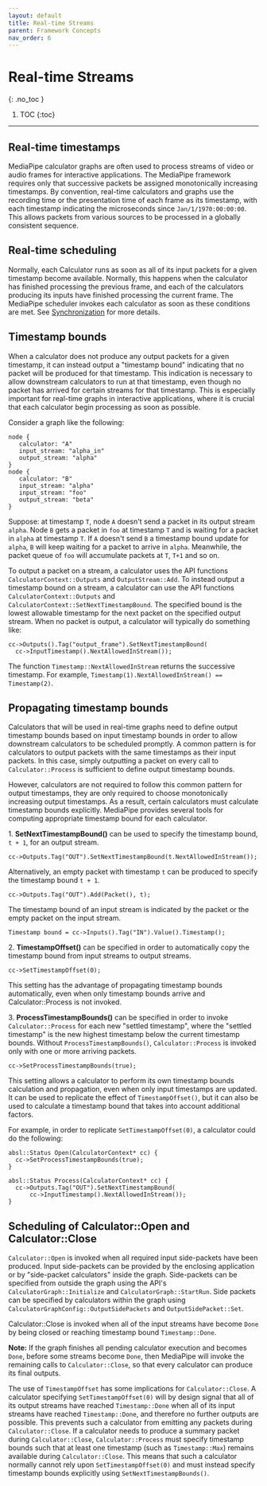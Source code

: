 ```yaml
---
layout: default
title: Real-time Streams
parent: Framework Concepts
nav_order: 6
---
```


# Real-time Streams
{: .no_toc }

1. TOC
{:toc}
---

## Real-time timestamps

MediaPipe calculator graphs are often used to process streams of video or audio
frames for interactive applications. The MediaPipe framework requires only that
successive packets be assigned monotonically increasing timestamps. By
convention, real-time calculators and graphs use the recording time or the
presentation time of each frame as its timestamp, with each timestamp indicating
the microseconds since `Jan/1/1970:00:00:00`. This allows packets from various
sources to be processed in a globally consistent sequence.

## Real-time scheduling

Normally, each Calculator runs as soon as all of its input packets for a given
timestamp become available. Normally, this happens when the calculator has
finished processing the previous frame, and each of the calculators producing
its inputs have finished processing the current frame. The MediaPipe scheduler
invokes each calculator as soon as these conditions are met. See
[Synchronization](synchronization.md) for more details.

## Timestamp bounds

When a calculator does not produce any output packets for a given timestamp, it
can instead output a "timestamp bound" indicating that no packet will be
produced for that timestamp. This indication is necessary to allow downstream
calculators to run at that timestamp, even though no packet has arrived for
certain streams for that timestamp. This is especially important for real-time
graphs in interactive applications, where it is crucial that each calculator
begin processing as soon as possible.

Consider a graph like the following:

```
node {
   calculator: "A"
   input_stream: "alpha_in"
   output_stream: "alpha"
}
node {
   calculator: "B"
   input_stream: "alpha"
   input_stream: "foo"
   output_stream: "beta"
}
```

Suppose: at timestamp `T`, node `A` doesn't send a packet in its output stream
`alpha`. Node `B` gets a packet in `foo` at timestamp `T` and is waiting for a
packet in `alpha` at timestamp `T`. If `A` doesn't send `B` a timestamp bound
update for `alpha`, `B` will keep waiting for a packet to arrive in `alpha`.
Meanwhile, the packet queue of `foo` will accumulate packets at `T`, `T+1` and
so on.

To output a packet on a stream, a calculator uses the API functions
`CalculatorContext::Outputs` and `OutputStream::Add`. To instead output a
timestamp bound on a stream, a calculator can use the API functions
`CalculatorContext::Outputs` and `CalculatorContext::SetNextTimestampBound`. The
specified bound is the lowest allowable timestamp for the next packet on the
specified output stream. When no packet is output, a calculator will typically
do something like:

```
cc->Outputs().Tag("output_frame").SetNextTimestampBound(
  cc->InputTimestamp().NextAllowedInStream());
```

The function `Timestamp::NextAllowedInStream` returns the successive timestamp.
For example, `Timestamp(1).NextAllowedInStream() == Timestamp(2)`.

## Propagating timestamp bounds

Calculators that will be used in real-time graphs need to define output
timestamp bounds based on input timestamp bounds in order to allow downstream
calculators to be scheduled promptly. A common pattern is for calculators to
output packets with the same timestamps as their input packets. In this case,
simply outputting a packet on every call to `Calculator::Process` is sufficient
to define output timestamp bounds.

However, calculators are not required to follow this common pattern for output
timestamps, they are only required to choose monotonically increasing output
timestamps. As a result, certain calculators must calculate timestamp bounds
explicitly. MediaPipe provides several tools for computing appropriate timestamp
bound for each calculator.

1\. **SetNextTimestampBound()** can be used to specify the timestamp bound, `t +
1`, for an output stream.

```
cc->Outputs.Tag("OUT").SetNextTimestampBound(t.NextAllowedInStream());
```

Alternatively, an empty packet with timestamp `t` can be produced to specify the
timestamp bound `t + 1`.

```
cc->Outputs.Tag("OUT").Add(Packet(), t);
```

The timestamp bound of an input stream is indicated by the packet or the empty
packet on the input stream.

```
Timestamp bound = cc->Inputs().Tag("IN").Value().Timestamp();
```

2\. **TimestampOffset()** can be specified in order to automatically copy the
timestamp bound from input streams to output streams.

```
cc->SetTimestampOffset(0);
```

This setting has the advantage of propagating timestamp bounds automatically,
even when only timestamp bounds arrive and Calculator::Process is not invoked.

3\. **ProcessTimestampBounds()** can be specified in order to invoke
`Calculator::Process` for each new "settled timestamp", where the "settled
timestamp" is the new highest timestamp below the current timestamp bounds.
Without `ProcessTimestampBounds()`, `Calculator::Process` is invoked only with
one or more arriving packets.

```
cc->SetProcessTimestampBounds(true);
```

This setting allows a calculator to perform its own timestamp bounds calculation
and propagation, even when only input timestamps are updated. It can be used to
replicate the effect of `TimestampOffset()`, but it can also be used to
calculate a timestamp bound that takes into account additional factors.

For example, in order to replicate `SetTimestampOffset(0)`, a calculator could
do the following:

```
absl::Status Open(CalculatorContext* cc) {
  cc->SetProcessTimestampBounds(true);
}

absl::Status Process(CalculatorContext* cc) {
  cc->Outputs.Tag("OUT").SetNextTimestampBound(
      cc->InputTimestamp().NextAllowedInStream());
}
```

## Scheduling of Calculator::Open and Calculator::Close

`Calculator::Open` is invoked when all required input side-packets have been
produced. Input side-packets can be provided by the enclosing application or by
"side-packet calculators" inside the graph. Side-packets can be specified from
outside the graph using the API's `CalculatorGraph::Initialize` and
`CalculatorGraph::StartRun`. Side packets can be specified by calculators within
the graph using `CalculatorGraphConfig::OutputSidePackets` and
`OutputSidePacket::Set`.

Calculator::Close is invoked when all of the input streams have become `Done` by
being closed or reaching timestamp bound `Timestamp::Done`.

**Note:** If the graph finishes all pending calculator execution and becomes
`Done`, before some streams become `Done`, then MediaPipe will invoke the
remaining calls to `Calculator::Close`, so that every calculator can produce its
final outputs.

The use of `TimestampOffset` has some implications for `Calculator::Close`. A
calculator specifying `SetTimestampOffset(0)` will by design signal that all of
its output streams have reached `Timestamp::Done` when all of its input streams
have reached `Timestamp::Done`, and therefore no further outputs are possible.
This prevents such a calculator from emitting any packets during
`Calculator::Close`. If a calculator needs to produce a summary packet during
`Calculator::Close`, `Calculator::Process` must specify timestamp bounds such
that at least one timestamp (such as `Timestamp::Max`) remains available during
`Calculator::Close`. This means that such a calculator normally cannot rely upon
`SetTimestampOffset(0)` and must instead specify timestamp bounds explicitly
using `SetNextTimestampBounds()`.
